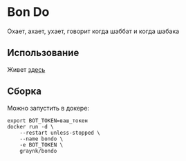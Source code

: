 # Bon Do
Охает, ахает, ухает, говорит когда шаббат и когда шабака

## Использование

Живет [здесь](https://t.me/bon_do_bot)

## Сборка
Можно запустить в докере:

```
export BOT_TOKEN=ваш_токен
docker run -d \
    --restart unless-stopped \
    --name bondo \
    -e BOT_TOKEN \
    graynk/bondo
```